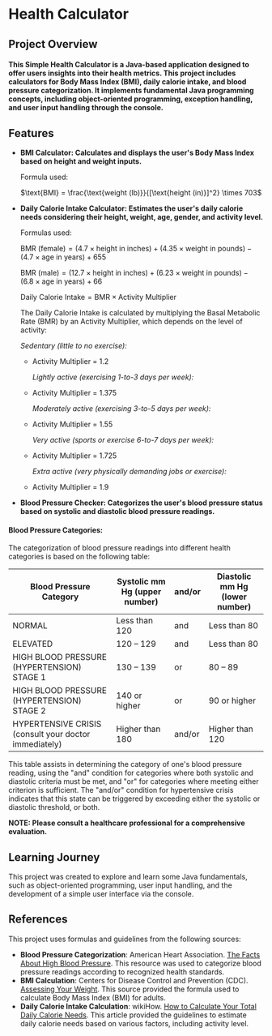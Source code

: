 # Health Calculator

## Project Overview

#### This Simple Health Calculator is a Java-based application designed to offer users insights into their health metrics. This project includes calculators for Body Mass Index (BMI), daily calorie intake, and blood pressure categorization. It implements fundamental Java programming concepts, including object-oriented programming, exception handling, and user input handling through the console.

## Features

- **BMI Calculator: Calculates and displays the user's Body Mass Index based on height and weight inputs.**

    Formula used: 
    
    $\text{BMI} = \frac{\text{weight (lb)}}{[\text{height (in)}]^2} \times 703$


- **Daily Calorie Intake Calculator: Estimates the user's daily calorie needs considering their height, weight, age, gender, and activity level.**

    Formulas used: 

    $\text{BMR (female)} = (4.7 \times \text{height in inches}) + (4.35 \times \text{weight in pounds}) - (4.7 \times \text{age in years}) + 655$

    $\text{BMR (male)} = (12.7 \times \text{height in inches}) + (6.23 \times \text{weight in pounds}) - (6.8 \times \text{age in years}) + 66$

    $\text{Daily Calorie Intake} = \text{BMR} \times \text{Activity Multiplier}$

    The Daily Calorie Intake is calculated by multiplying the Basal Metabolic Rate (BMR) by an Activity Multiplier, which depends on the level of activity:

    *Sedentary (little to no exercise):* 
  - Activity Multiplier = 1.2

    *Lightly active (exercising 1-to-3 days per week):*
  - Activity Multiplier = 1.375

    *Moderately active (exercising 3-to-5 days per week):* 
  - Activity Multiplier = 1.55

    *Very active (sports or exercise 6-to-7 days per week):*
  - Activity Multiplier = 1.725

    *Extra active (very physically demanding jobs or exercise):*
  - Activity Multiplier = 1.9

- **Blood Pressure Checker: Categorizes the user's blood pressure status based on systolic and diastolic blood pressure readings.**

#### Blood Pressure Categories:

The categorization of blood pressure readings into different health categories is based on the following table:

| Blood Pressure Category                          | Systolic mm Hg (upper number) | and/or | Diastolic mm Hg (lower number) |
|--------------------------------------------------|-------------------------------|--------|--------------------------------|
| NORMAL                                           | Less than 120                 | and    | Less than 80                   |
| ELEVATED                                         | 120 – 129                     | and    | Less than 80                   |
| HIGH BLOOD PRESSURE (HYPERTENSION) STAGE 1       | 130 – 139                     | or     | 80 – 89                        |
| HIGH BLOOD PRESSURE (HYPERTENSION) STAGE 2       | 140 or higher                 | or     | 90 or higher                   |
| HYPERTENSIVE CRISIS (consult your doctor immediately) | Higher than 180           | and/or | Higher than 120                |

This table assists in determining the category of one's blood pressure reading, using the "and" condition for categories where both systolic and diastolic criteria must be met, and "or" for categories where meeting either criterion is sufficient. The "and/or" condition for hypertensive crisis indicates that this state can be triggered by exceeding either the systolic or diastolic threshold, or both.


**NOTE: Please consult a healthcare professional for a comprehensive evaluation.**

## Learning Journey

This project was created to explore and learn some Java fundamentals, such as object-oriented programming, user input handling, and the development of a simple user interface via the console. 




## References
This project uses formulas and guidelines from the following sources:

- **Blood Pressure Categorization**: American Heart Association. [The Facts About High Blood Pressure](https://www.heart.org/en/health-topics/high-blood-pressure/the-facts-about-high-blood-pressure). This resource was used to categorize blood pressure readings according to recognized health standards.
- **BMI Calculation**: Centers for Disease Control and Prevention (CDC). [Assessing Your Weight](https://www.cdc.gov/healthyweight/assessing/bmi/adult_bmi/index.html#Interpreted). This source provided the formula used to calculate Body Mass Index (BMI) for adults.
- **Daily Calorie Intake Calculation**: wikiHow. [How to Calculate Your Total Daily Calorie Needs](https://www.wikihow.com/Calculate-Your-Total-Daily-Calorie-Needs). This article provided the guidelines to estimate daily calorie needs based on various factors, including activity level.
